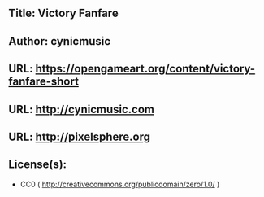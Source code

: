 ## Title: Victory Fanfare
## Author: cynicmusic
## URL: https://opengameart.org/content/victory-fanfare-short
## URL: http://cynicmusic.com 
## URL: http://pixelsphere.org 

## License(s):
* CC0 ( http://creativecommons.org/publicdomain/zero/1.0/ )